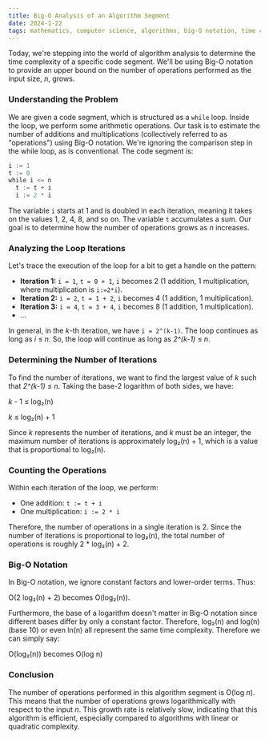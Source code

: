 ```yaml
---
title: Big-O Analysis of an Algorithm Segment
date: 2024-1-22
tags: mathematics, computer science, algorithms, big-O notation, time complexity
---
```


Today, we're stepping into the world of algorithm analysis to determine the time complexity of a specific code segment. We'll be using Big-O notation to provide an upper bound on the number of operations performed as the input size, *n*, grows.

### Understanding the Problem

We are given a code segment, which is structured as a `while` loop. Inside the loop, we perform some arithmetic operations. Our task is to estimate the number of additions and multiplications (collectively referred to as "operations") using Big-O notation. We're ignoring the comparison step in the while loop, as is conventional. The code segment is:

```haskell
i := 1
t := 0
while i <= n
  t := t + i
  i := 2 * i
```

The variable `i` starts at 1 and is doubled in each iteration, meaning it takes on the values 1, 2, 4, 8, and so on. The variable `t` accumulates a sum. Our goal is to determine how the number of operations grows as *n* increases.

### Analyzing the Loop Iterations

Let's trace the execution of the loop for a bit to get a handle on the pattern:

*   **Iteration 1:** `i = 1`, `t = 0 + 1`, `i` becomes 2 (1 addition, 1 multiplication, where multiplication is `i:=2*i`).
*   **Iteration 2:** `i = 2`, `t = 1 + 2`, `i` becomes 4 (1 addition, 1 multiplication).
*   **Iteration 3:** `i = 4`, `t = 3 + 4`, `i` becomes 8 (1 addition, 1 multiplication).
*   ...

In general, in the *k*-th iteration, we have `i = 2^(k-1)`. The loop continues as long as *i* ≤ *n*. So, the loop will continue as long as *2^(k-1)* ≤ *n*.

### Determining the Number of Iterations

To find the number of iterations, we want to find the largest value of *k* such that *2^(k-1)* ≤ *n*.
Taking the base-2 logarithm of both sides, we have:

*k* - 1 ≤ log₂(n)

*k* ≤ log₂(n) + 1

Since *k* represents the number of iterations, and *k* must be an integer, the maximum number of iterations is approximately log₂(n) + 1, which is a value that is proportional to log₂(n).

### Counting the Operations

Within each iteration of the loop, we perform:

*   One addition: `t := t + i`
*   One multiplication: `i := 2 * i`

Therefore, the number of operations in a single iteration is 2. Since the number of iterations is proportional to log₂(n), the total number of operations is roughly 2 * log₂(n) + 2.

### Big-O Notation

In Big-O notation, we ignore constant factors and lower-order terms. Thus:

O(2 log₂(n) + 2) becomes O(log₂(n)).

Furthermore, the base of a logarithm doesn't matter in Big-O notation since different bases differ by only a constant factor. Therefore, log₂(n) and log(n) (base 10) or even ln(n) all represent the same time complexity. Therefore we can simply say:

O(log₂(n)) becomes O(log n)

### Conclusion

The number of operations performed in this algorithm segment is O(log *n*). This means that the number of operations grows logarithmically with respect to the input *n*. This growth rate is relatively slow, indicating that this algorithm is efficient, especially compared to algorithms with linear or quadratic complexity.